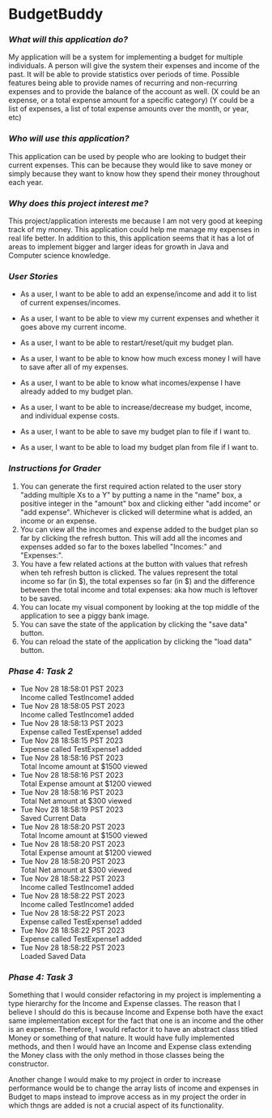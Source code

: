 # BudgetBuddy

### *What will this application do?*

My application will be a system for implementing a budget for multiple individuals.
A person will give the system their expenses and income of the past.
It will be able to provide statistics over periods of time.
Possible features being able to provide names of recurring and non-recurring expenses and to provide the balance of the
account as well.
(X could be an expense, or a total expense amount for a specific category)
(Y could be a list of expenses, a list of total expense amounts over the month, or year, etc)

### *Who will use this application?*

This application can be used by people who are looking to budget their current expenses.
This can be because they would like to save money or simply because they want to know how they spend their money 
throughout each year.

### *Why does this project interest me?*

This project/application interests me because I am not very good at keeping track of my money. 
This application could help me manage my expenses in real life better.
In addition to this, this application seems that it has a lot of areas to implement bigger and larger ideas for growth 
in Java and Computer science knowledge.

### *User Stories*

- As a user, I want to be able to add an expense/income and add it to list of current expenses/incomes.
- As a user, I want to be able to view my current expenses and whether it goes above my current income.
- As a user, I want to be able to restart/reset/quit my budget plan.
- As a user, I want to be able to know how much excess money I will have to save after all of my expenses.
- As a user, I want to be able to know what incomes/expense I have already added to my budget plan.
- As a user, I want to be able to increase/decrease my budget, income, and individual expense costs.

- As a user, I want to be able to save my budget plan to file if I want to.
- As a user, I want to be able to load my budget plan from file if I want to.


### *Instructions for Grader*
1. You can generate the first required action related to the user story "adding multiple Xs to a Y" by putting a name 
in the "name" box, a positive integer in the "amount" box and clicking either "add income" or "add expense". Whichever
is clicked will determine what is added, an income or an expense.
2. You can view all the incomes and expense added to the budget plan so far by clicking the refresh button. This will
add all the incomes and expenses added so far to the boxes labelled "Incomes:" and "Expenses:".
3. You have a few related actions at the button with values that refresh when teh refresh button is clicked. The
values represent the total income so far (in $), the total expenses so far (in $) and the difference between the 
total income and total expenses: aka how much is leftover to be saved.
4. You can locate my visual component by looking at the top middle of the application to see a piggy bank image.
5. You can save the state of the application by clicking the "save data" button.
6. You can reload the state of the application by clicking the "load data" button.


### *Phase 4: Task 2*

- Tue Nov 28 18:58:01 PST 2023 \
Income called TestIncome1 added
- Tue Nov 28 18:58:05 PST 2023 \
Income called TestIncome1 added
- Tue Nov 28 18:58:13 PST 2023 \
Expense called TestExpense1 added
- Tue Nov 28 18:58:15 PST 2023 \
Expense called TestExpense1 added
- Tue Nov 28 18:58:16 PST 2023 \
Total Income amount at $1500 viewed
- Tue Nov 28 18:58:16 PST 2023 \
Total Expense amount at $1200 viewed
- Tue Nov 28 18:58:16 PST 2023 \
Total Net amount at $300 viewed
- Tue Nov 28 18:58:19 PST 2023 \
Saved Current Data
- Tue Nov 28 18:58:20 PST 2023 \
Total Income amount at $1500 viewed
- Tue Nov 28 18:58:20 PST 2023 \
Total Expense amount at $1200 viewed
- Tue Nov 28 18:58:20 PST 2023 \
Total Net amount at $300 viewed
- Tue Nov 28 18:58:22 PST 2023 \
Income called TestIncome1 added
- Tue Nov 28 18:58:22 PST 2023 \
Income called TestIncome1 added
- Tue Nov 28 18:58:22 PST 2023 \
Expense called TestExpense1 added
- Tue Nov 28 18:58:22 PST 2023 \
Expense called TestExpense1 added
- Tue Nov 28 18:58:22 PST 2023 \
Loaded Saved Data



### *Phase 4: Task 3*
Something that I would consider refactoring in my project is implementing a type hierarchy for the Income and
Expense classes. The reason that I believe I should do this is because Income and Expense both have the exact same
implementation except for the fact that one is an income and the other is an expense. Therefore, I would refactor it to
have an abstract class titled Money or something of that nature. It would have fully implemented methods, and then 
I would have an Income and Expense class extending the Money class with the only method in those classes being the 
constructor.

Another change I would make to my project in order to increase performance would be to change the array lists of 
income and expenses in Budget to maps instead to improve access as in my project the order in which thngs are added is
not a crucial aspect of its functionality.
